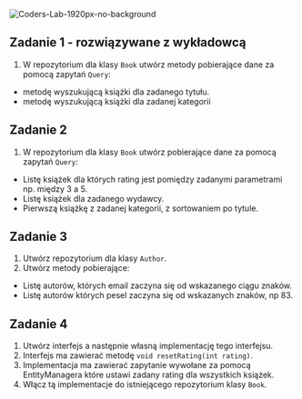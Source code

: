 ![Coders-Lab-1920px-no-background](https://user-images.githubusercontent.com/152855/73064373-5ed69780-3ea1-11ea-8a71-3d370a5e7dd8.png)


## Zadanie 1 - rozwiązywane z wykładowcą

1. W repozytorium dla klasy `Book` utwórz metody pobierające dane za pomocą zapytań `Query`:
- metodę wyszukującą książki dla zadanego tytułu.
- metodę wyszukującą książki dla zadanej kategorii

## Zadanie 2 

1. W repozytorium dla klasy `Book` utwórz pobierające dane za pomocą zapytań `Query`:
- Listę książek dla których rating jest pomiędzy zadanymi parametrami np. między 3 a 5.
- Listę książek dla zadanego wydawcy.
- Pierwszą książkę z zadanej kategorii, z sortowaniem po tytule.

## Zadanie 3

1. Utwórz repozytorium dla klasy `Author`.
2. Utwórz metody pobierające:
- Listę autorów, których email zaczyna się od wskazanego ciągu znaków.
- Listę autorów których pesel zaczyna się od wskazanych znaków, np 83.

## Zadanie 4

1. Utwórz interfejs a następnie własną implementację tego interfejsu.
2. Interfejs ma zawierać metodę `void resetRating(int rating)`.
3. Implementacja ma zawierać zapytanie wywołane za pomocą EntityManagera które ustawi zadany rating dla wszystkich książek.
4. Włącz tą implementacje do istniejącego repozytorium klasy `Book`.
